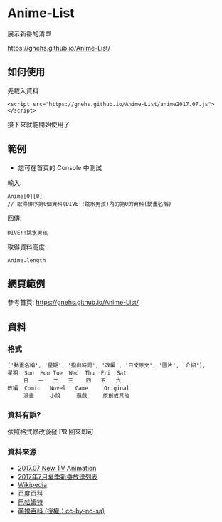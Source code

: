 # Anime-List
展示新番的清單

https://gnehs.github.io/Anime-List/

## 如何使用
先載入資料
```
<script src="https://gnehs.github.io/Anime-List/anime2017.07.js"></script>
```
接下來就能開始使用了

## 範例
- 您可在首頁的 Console 中測試

輸入:
```
Anime[0][0]
// 取得排序第0個資料(DIVE!!跳水男孩)內的第0的資料(動畫名稱)
```
回傳:
```
DIVE!!跳水男孩
```
取得資料高度:
```
Anime.length
```
## 網頁範例
參考首頁: https://gnehs.github.io/Anime-List/

## 資料
### 格式
```
['動畫名稱', '星期', '撥出時間', '改編', '日文原文', '圖片', '介紹'],
星期  Sun  Mon Tue  Wed  Thu  Fri  Sat
     日   一   二   三    四   五   六
改編  Comic   Novel   Game     Original
     漫畫     小說     遊戲     原創或其他
```
### 資料有誤?
依照格式修改後發 PR 回來即可
### 資料來源
- [2017.07 New TV Animation](https://imgur.com/85WkAcz)
- [2017年7月夏季新番放送列表](https://goo.gl/Gr4h6l)
- [Wikipedia](https://zh.wikipedia.org)
- [百度百科](https://baike.baidu.com/)
- [巴哈姆特]( https://www.gamer.com.tw/)
- [萌娘百科 (授權：cc-by-nc-sa)](https://zh.moegirl.org/)
